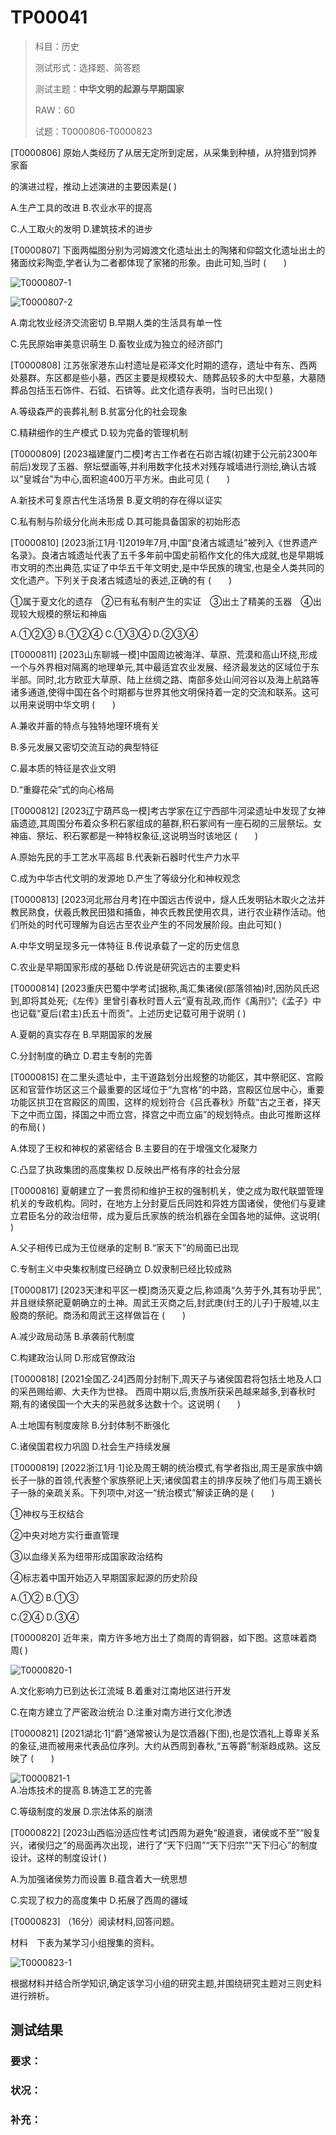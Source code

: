 # TP00041

>科目：历史
>
>测试形式：选择题、简答题
>
>测试主题：**中华文明的起源与早期国家**
>
>RAW：60
>
>试题：T0000806-T0000823

[T0000806] 原始人类经历了从居无定所到定居，从采集到种植，从狩猎到饲养家畜

的演进过程，推动上述演进的主要因素是(    )

A.生产工具的改进 B.农业水平的提高

C.人工取火的发明	   D.建筑技术的进步









[T0000807] 下面两幅图分别为河姆渡文化遗址出土的陶猪和仰韶文化遗址出土的猪面纹彩陶壶,学者认为二者都体现了家猪的形象。由此可知,当时	(　　)

![T0000807-1](./img/T0000807-1.png) 

![T0000807-2](./img/T0000807-2.png) 

A.南北牧业经济交流密切  B.早期人类的生活具有单一性

C.先民原始审美意识萌生  D.畜牧业成为独立的经济部门









[T0000808] 江苏张家港东山村遗址是崧泽文化时期的遗存，遗址中有东、西两处墓群。东区都是些小墓，西区主要是规模较大、随葬品较多的大中型墓，大墓随葬品包括玉石饰件、石钺、石锛等。此文化遗存表明，当时已出现(    )

A.等级森严的丧葬礼制 	B.贫富分化的社会现象

C.精耕细作的生产模式 D.较为完备的管理机制









[T0000809] [2023福建厦门二模]考古工作者在石峁古城(初建于公元前2300年前后)发现了玉器、祭坛壁画等,并利用数字化技术对残存城墙进行测绘,确认古城以“皇城台”为中心,面积逾400万平方米。由此可见	(　　)

A.新技术可复原古代生活场景 B.夏文明的存在得以证实

C.私有制与阶级分化尚未形成 D.其可能具备国家的初始形态









[T0000810] [2023浙江1月·1]2019年7月,中国“良渚古城遗址”被列入《世界遗产名录》。良渚古城遗址代表了五千多年前中国史前稻作文化的伟大成就,也是早期城市文明的杰出典范,实证了中华五千年文明史,是中华民族的瑰宝,也是全人类共同的文化遗产。下列关于良渚古城遗址的表述,正确的有	(　　)

①属于夏文化的遗存　②已有私有制产生的实证　③出土了精美的玉器　④出现较大规模的祭坛和神庙

A.①②③	  B.①②④  C.①③④ D.②③④









[T0000811] [2023山东聊城一模]中国周边被海洋、草原、荒漠和高山环绕,形成一个与外界相对隔离的地理单元,其中最适宜农业发展、经济最发达的区域位于东半部。同时,北方欧亚大草原、陆上丝绸之路、南部多处山间河谷以及海上航路等诸多通道,使得中国在各个时期都与世界其他文明保持着一定的交流和联系。这可以用来说明中华文明	(　　)

A.兼收并蓄的特点与独特地理环境有关 

B.多元发展又密切交流互动的典型特征

C.最本质的特征是农业文明           

D.“重瓣花朵”式的向心格局









[T0000812] [2023辽宁葫芦岛一模]考古学家在辽宁西部牛河梁遗址中发现了女神庙遗迹,其周围分布着众多积石冢组成的墓群,积石冢间有一座石砌的三层祭坛。女神庙、祭坛、积石冢都是一种特权象征,这说明当时该地区	(　　)

A.原始先民的手工艺水平高超 B.代表新石器时代生产力水平

C.成为中华古代文明的发源地 D.产生了等级分化和神权观念









[T0000813] [2023河北邢台月考]在中国远古传说中，燧人氏发明钻木取火之法并教民熟食，伏羲氏教民田猎和捕鱼，神农氏教民使用农具，进行农业耕作活动。他们所处的时代可理解为自远古至农业产生的不同发展阶段。由此可知(    )

A.中华文明呈现多元一体特征	B.传说承载了一定的历史信息

C.农业是早期国家形成的基础	D.传说是研究远古的主要史料









[T0000814] [2023重庆巴蜀中学考试]据称,禹汇集诸侯(部落领袖)时,因防风氏迟到,即将其处死;《左传》里曾引春秋时晋人云“夏有乱政,而作《禹刑》”;《孟子》中也记载“夏后(君主)氏五十而贡”。上述历史记载可用于说明	(        )

A.夏朝的真实存在 B.早期国家的发展

C.分封制度的确立 D.君主专制的完善









[T0000815] 在二里头遗址中，主干道路划分出规整的功能区，其中祭祀区、宫殿区和官营作坊区这三个最重要的区域位于“九宫格”的中路，宫殿区位居中心，重要功能区拱卫在宫殿区的周围，这样的规划符合《吕氏春秋》所载“古之王者，择天下之中而立国，择国之中而立宫，择宫之中而立庙”的规划特点。由此可推断这样的布局(    )

A.体现了王权和神权的紧密结合 B.主要目的在于增强文化凝聚力

C.凸显了执政集团的高度集权	   D.反映出严格有序的社会分层









[T0000816] 夏朝建立了一套贯彻和维护王权的强制机关，使之成为取代联盟管理机关的专政机构。同时，在地方上分封夏后氏同姓和异姓方国诸侯，使他们与夏建立君臣名分的政治纽带，成为夏后氏家族的统治机器在全国各地的延伸。这说明(    )

A.父子相传已成为王位继承的定制	B.“家天下”的局面已出现

C.专制主义中央集权制度已经确立	D.奴隶制已经比较成熟









[T0000817] [2023天津和平区一模]商汤灭夏之后,称颂禹“久劳于外,其有功乎民”,并且继续祭祀夏朝确立的土神。周武王灭商之后,封武庚(纣王的儿子)于殷墟,以主殷商的祭祀。商汤和周武王这样做旨在	(　　)

A.减少政局动荡	B.承袭前代制度

C.构建政治认同	D.形成官僚政治









[T0000818] [2021全国乙·24]西周分封制下,周天子与诸侯国君将包括土地及人口的采邑赐给卿、大夫作为世禄。 西周中期以后,贵族所获采邑越来越多,到春秋时期,有的诸侯国一个大夫的采邑就多达数十个。这说明	(　　)

A.土地国有制度废除	B.分封体制不断强化

C.诸侯国君权力巩固	D.社会生产持续发展









[T0000819] [2022浙江1月·1]论及周王朝的统治模式,有学者指出,周王是家族中嫡长子一脉的首领,代表整个家族祭祀上天;诸侯国君主的排序反映了他们与周王嫡长子一脉的亲疏关系。下列项中,对这一“统治模式”解读正确的是	(　　)

①神权与王权结合

②中央对地方实行垂直管理

③以血缘关系为纽带形成国家政治结构

④标志着中国开始迈入早期国家起源的历史阶段

A.①②	B.①③

C.②④	D.③④









[T0000820] 近年来，南方许多地方出土了商周的青铜器，如下图。这意味着商周(    )

![T0000820-1](./img/T0000820-1.png) 

A.文化影响力已到达长江流域	   B.着重对江南地区进行开发

C.在南方建立了严密政治统治 D.注重对南方进行文化渗透









[T0000821] [2021湖北·1]“爵”通常被认为是饮酒器(下图),也是饮酒礼上尊卑关系的象征,进而被用来代表品位序列。大约从西周到春秋,“五等爵”制渐趋成熟。这反映了	(　　)

![T0000821-1](./img/T0000821-1.png)                                                                                      
A.冶炼技术的提高  B.铸造工艺的完善

C.等级制度的发展  D.宗法体系的崩溃









[T0000822] [2023山西临汾适应性考试]西周为避免“殷道衰，诸侯或不至”“殷复兴，诸侯归之”的局面再次出现，进行了“天下归周”“天下归宗”“天下归心”的制度设计。这样的制度设计(    )

A.为加强诸侯势力而设置	   B.蕴含着大一统思想

C.实现了权力的高度集中 	D.拓展了西周的疆域









[T0000823] （16分）阅读材料,回答问题。

材料　下表为某学习小组搜集的资料。

![T0000823-1](./img/T0000823-1.png) 

根据材料并结合所学知识,确定该学习小组的研究主题,并围绕研究主题对三则史料进行辨析。









## 测试结果

### 要求：

### 状况：

### 补充：